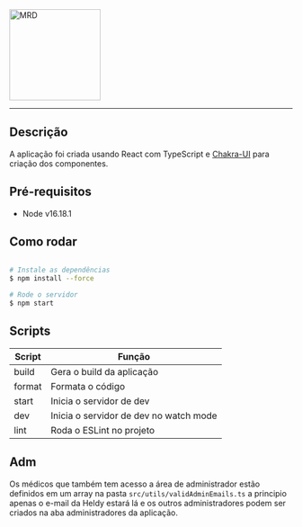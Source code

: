 <img style=" width: 162px; mix-blend-mode: multiply;" src="https://encrypted-tbn0.gstatic.com/images?q=tbn:ANd9GcQtngUEnM7yJyXRszM6g2NnW_yD6g6q0z2VJw&s" alt="MRD">


------


## Descrição

A aplicação foi criada usando React com TypeScript e [Chakra-UI](https://chakra-ui.com/) para criação dos componentes.

## Pré-requisitos

* Node v16.18.1


## Como rodar

```bash

# Instale as dependências
$ npm install --force

# Rode o servidor
$ npm start
```


## Scripts

| Script      | Função |
| ----------- | ----------- |
| build | Gera o build da aplicação |
| format | Formata o código |
| start | Inicia o servidor de dev |
| dev | Inicia o servidor de dev no watch mode |
| lint | Roda o ESLint no projeto


## Adm

Os médicos que também tem acesso a área de administrador estão definidos em um array na pasta `src/utils/validAdminEmails.ts` a principio apenas o e-mail da Heldy estará lá e os outros administradores podem ser criados na aba administradores da aplicação.
